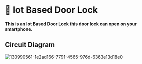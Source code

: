 # 🚀 Iot Based Door Lock
**This is an Iot Based Door Lock this door lock can open on your smartphone.**
## Circuit Diagram
![130990561-1e2ad166-7791-4565-976d-6363e13d18e0](https://user-images.githubusercontent.com/62868878/131226240-2cf29e28-1897-431c-bc00-c8f80279d162.png)



